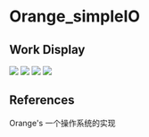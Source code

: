 # Orange_simpleIO

## Work Display
![](https://wtfhhh.oss-cn-beijing.aliyuncs.com/os3-1.png)
![](https://wtfhhh.oss-cn-beijing.aliyuncs.com/os3-2.png)
![](https://wtfhhh.oss-cn-beijing.aliyuncs.com/os3-3.png)
![](https://wtfhhh.oss-cn-beijing.aliyuncs.com/os3-4.png)

## References
Orange's 一个操作系统的实现
